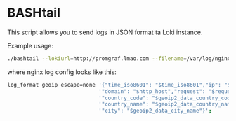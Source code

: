 # BASHtail

This script allows you to send logs in JSON format ta Loki instance.

Example usage:

  ```bash
  ./bashtail --lokiurl=http://promgraf.lmao.com --filename=/var/log/nginx/access.log --instance=$(hostname -s)
  ```
  where nginx log config looks like this:
  ```bash
  log_format geoip escape=none '{"time_iso8601": "$time_iso8601","ip": "$remote_addr",'
                               '"domain": "$http_host","request": "$request",'
                               '"country_code": "$geoip2_data_country_code",'
                               '"country_name": "$geoip2_data_country_name",'
                               '"city": "$geoip2_data_city_name"}';
  ```
